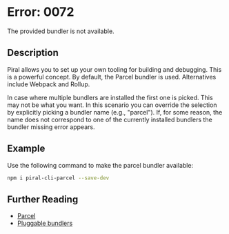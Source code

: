 # Error: 0072

The provided bundler is not available.

## Description

Piral allows you to set up your own tooling for building and debugging. This
is a powerful concept. By default, the Parcel bundler is used. Alternatives
include Webpack and Rollup.

In case where multiple bundlers are installed the first one is picked. This
may not be what you want. In this scenario you can override the selection by
explicitly picking a bundler name (e.g., "parcel"). If, for some reason, the
name does not correspond to one of the currently installed bundlers the
bundler missing error appears.

## Example

Use the following command to make the parcel bundler available:

```sh
npm i piral-cli-parcel --save-dev
```

## Further Reading

- [Parcel](https://parceljs.org)
- [Pluggable bundlers](https://docs.piral.io/reference/pluggable-bundlers)
